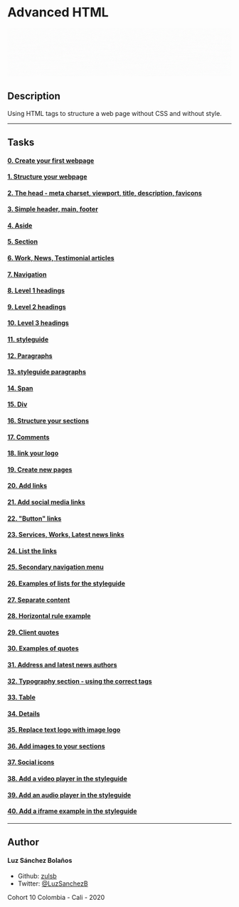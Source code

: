# Advanced HTML
![Banner](bannerhtml.gif)

## Description

Using HTML tags to structure a web page without CSS and without style.

---

## Tasks

#### [0. Create your first webpage](./0-index.html)
#### [1. Structure your webpage](./1-index.html)
#### [2. The head - meta charset, viewport, title, description, favicons](./2-index.html)
#### [3. Simple header, main, footer](./3-index.html)
#### [4. Aside](./article.html)
#### [5. Section](./5-index.html)
#### [6. Work, News, Testimonial articles](./6-index.html)
#### [7. Navigation](./7-index.html)
#### [8. Level 1 headings](./8-index.html)
#### [9. Level 2 headings](./9-index.html)
#### [10. Level 3 headings](./10-index.html)
#### [11. styleguide](./11-styleguide.html)
#### [12. Paragraphs](./12-index.html)
#### [13. styleguide paragraphs](./13-styleguide.html)
#### [14. Span](./14-index.html)
#### [15. Div](./15-index.html)
#### [16. Structure your sections](./16-index.html)
#### [17. Comments](./17-index.html)
#### [18. link your logo](./18-index.html)
#### [19. Create new pages](./about.html)
#### [20. Add links](./20-index.html)
#### [21. Add social media links](./21-index.html)
#### [22. "Button" links](./22-index.html)
#### [23. Services, Works, Latest news links](./23-index.html)
#### [24. List the links](./24-index.html)
#### [25. Secondary navigation menu](./25-index.html)
#### [26. Examples of lists for the styleguide](./26-styleguide.html)
#### [27. Separate content](./27-index.html)
#### [28. Horizontal rule example](./28-styleguide.html)
#### [29. Client quotes](./29-index.html)
#### [30. Examples of quotes](./30-styleguide.html)
#### [31. Address and latest news authors](./31-index.html)
#### [32. Typography section - using the correct tags](./32-styleguide.html)
#### [33. Table](./33-styleguide.html)
#### [34. Details](./34-styleguide.html)
#### [35. Replace text logo with image logo](./35-index.html)
#### [36. Add images to your sections](./36-index.html)
#### [37. Social icons](./index.html)
#### [38. Add a video player in the styleguide](./38-styleguide.html)
#### [39. Add an audio player in the styleguide](./39-styleguide.html)
#### [40. Add a iframe example in the styleguide](./styleguide.html)

---

## Author
#### Luz Sánchez Bolaños
- Github: [zulsb](https://github.com/zulsb)
- Twitter: [@LuzSanchezB](https://twitter.com/LuzSanchezB)

Cohort 10
Colombia - Cali - 2020
